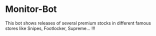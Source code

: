 # Monitor-Bot
This bot shows releases of several premium stocks in different famous stores like Snipes, Footlocker, Supreme... !!!
